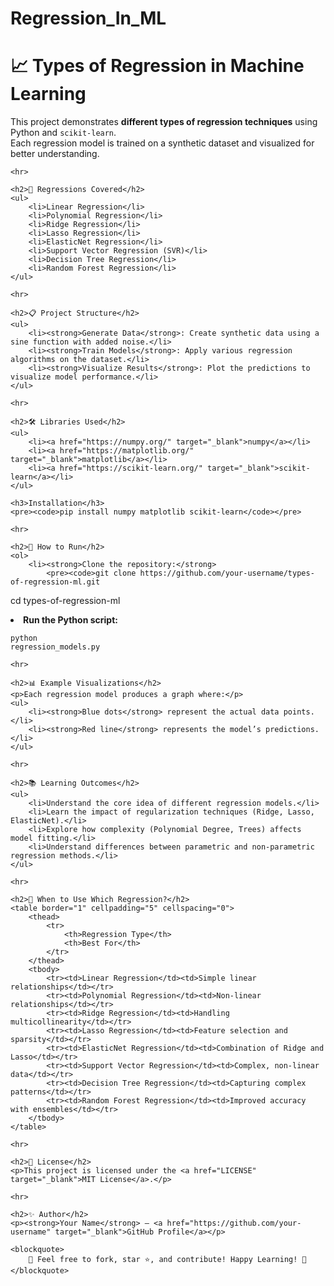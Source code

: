 # Regression_In_ML
<!DOCTYPE html>
<html lang="en">
<head>
    <meta charset="UTF-8">
    <title>Types of Regression in Machine Learning</title>
</head>
<body>
    <h1>📈 Types of Regression in Machine Learning</h1>
    <p>This project demonstrates <strong>different types of regression techniques</strong> using Python and <code>scikit-learn</code>.<br>
    Each regression model is trained on a synthetic dataset and visualized for better understanding.</p>

    <hr>

    <h2>🚀 Regressions Covered</h2>
    <ul>
        <li>Linear Regression</li>
        <li>Polynomial Regression</li>
        <li>Ridge Regression</li>
        <li>Lasso Regression</li>
        <li>ElasticNet Regression</li>
        <li>Support Vector Regression (SVR)</li>
        <li>Decision Tree Regression</li>
        <li>Random Forest Regression</li>
    </ul>

    <hr>

    <h2>📋 Project Structure</h2>
    <ul>
        <li><strong>Generate Data</strong>: Create synthetic data using a sine function with added noise.</li>
        <li><strong>Train Models</strong>: Apply various regression algorithms on the dataset.</li>
        <li><strong>Visualize Results</strong>: Plot the predictions to visualize model performance.</li>
    </ul>

    <hr>

    <h2>🛠️ Libraries Used</h2>
    <ul>
        <li><a href="https://numpy.org/" target="_blank">numpy</a></li>
        <li><a href="https://matplotlib.org/" target="_blank">matplotlib</a></li>
        <li><a href="https://scikit-learn.org/" target="_blank">scikit-learn</a></li>
    </ul>

    <h3>Installation</h3>
    <pre><code>pip install numpy matplotlib scikit-learn</code></pre>

    <hr>

    <h2>📂 How to Run</h2>
    <ol>
        <li><strong>Clone the repository:</strong>
            <pre><code>git clone https://github.com/your-username/types-of-regression-ml.git
cd types-of-regression-ml</code></pre>
        </li>
        <li><strong>Run the Python script:</strong>
            <pre><code>python regression_models.py</code></pre>
        </li>
    </ol>

    <hr>

    <h2>📊 Example Visualizations</h2>
    <p>Each regression model produces a graph where:</p>
    <ul>
        <li><strong>Blue dots</strong> represent the actual data points.</li>
        <li><strong>Red line</strong> represents the model’s predictions.</li>
    </ul>

    <hr>

    <h2>📚 Learning Outcomes</h2>
    <ul>
        <li>Understand the core idea of different regression models.</li>
        <li>Learn the impact of regularization techniques (Ridge, Lasso, ElasticNet).</li>
        <li>Explore how complexity (Polynomial Degree, Trees) affects model fitting.</li>
        <li>Understand differences between parametric and non-parametric regression methods.</li>
    </ul>

    <hr>

    <h2>🤔 When to Use Which Regression?</h2>
    <table border="1" cellpadding="5" cellspacing="0">
        <thead>
            <tr>
                <th>Regression Type</th>
                <th>Best For</th>
            </tr>
        </thead>
        <tbody>
            <tr><td>Linear Regression</td><td>Simple linear relationships</td></tr>
            <tr><td>Polynomial Regression</td><td>Non-linear relationships</td></tr>
            <tr><td>Ridge Regression</td><td>Handling multicollinearity</td></tr>
            <tr><td>Lasso Regression</td><td>Feature selection and sparsity</td></tr>
            <tr><td>ElasticNet Regression</td><td>Combination of Ridge and Lasso</td></tr>
            <tr><td>Support Vector Regression</td><td>Complex, non-linear data</td></tr>
            <tr><td>Decision Tree Regression</td><td>Capturing complex patterns</td></tr>
            <tr><td>Random Forest Regression</td><td>Improved accuracy with ensembles</td></tr>
        </tbody>
    </table>

    <hr>

    <h2>📄 License</h2>
    <p>This project is licensed under the <a href="LICENSE" target="_blank">MIT License</a>.</p>

    <hr>

    <h2>✨ Author</h2>
    <p><strong>Your Name</strong> — <a href="https://github.com/your-username" target="_blank">GitHub Profile</a></p>

    <blockquote>
        🌟 Feel free to fork, star ⭐, and contribute! Happy Learning! 🌟
    </blockquote>

</body>
</html>


